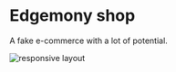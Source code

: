 # Edgemony shop

A fake e-commerce with a lot of potential.

![responsive layout](docs/images/layout.svg)
